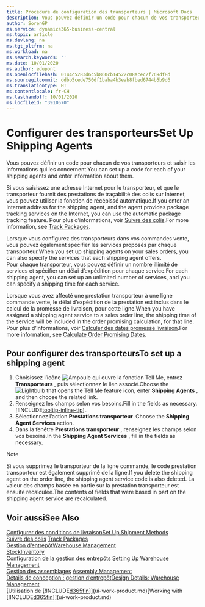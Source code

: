 ```yaml
---
title: Procédure de configuration des transporteurs | Microsoft Docs
description: Vous pouvez définir un code pour chacun de vos transporteurs et saisir les informations qui les concernent.
author: SorenGP
ms.service: dynamics365-business-central
ms.topic: article
ms.devlang: na
ms.tgt_pltfrm: na
ms.workload: na
ms.search.keywords: ''
ms.date: 10/01/2020
ms.author: edupont
ms.openlocfilehash: 0144c5283d6c5b860cb14522c08acec2f769df8d
ms.sourcegitcommit: ddbb5cede750df1baba4b3eab8fbed6744b5b9d6
ms.translationtype: HT
ms.contentlocale: fr-CH
ms.lasthandoff: 10/01/2020
ms.locfileid: "3910570"
---
```

# <a name="set-up-shipping-agents"></a><span data-ttu-id="6224d-103">Configurer des transporteurs</span><span class="sxs-lookup"><span data-stu-id="6224d-103">Set Up Shipping Agents</span></span>
<span data-ttu-id="6224d-104">Vous pouvez définir un code pour chacun de vos transporteurs et saisir les informations qui les concernent.</span><span class="sxs-lookup"><span data-stu-id="6224d-104">You can set up a code for each of your shipping agents and enter information about them.</span></span>  

<span data-ttu-id="6224d-105">Si vous saisissez une adresse Internet pour le transporteur, et que le transporteur fournit des prestations de traçabilité des colis sur Internet, vous pouvez utiliser la fonction de récépissé automatique.</span><span class="sxs-lookup"><span data-stu-id="6224d-105">If you enter an Internet address for the shipping agent, and the agent provides package tracking services on the Internet, you can use the automatic package tracking feature.</span></span> <span data-ttu-id="6224d-106">Pour plus d’informations, voir [Suivre des colis](sales-how-track-packages.md).</span><span class="sxs-lookup"><span data-stu-id="6224d-106">For more information, see [Track Packages](sales-how-track-packages.md).</span></span>

<span data-ttu-id="6224d-107">Lorsque vous configurez des transporteurs dans vos commandes vente, vous pouvez également spécifier les services proposés par chaque transporteur.</span><span class="sxs-lookup"><span data-stu-id="6224d-107">When you set up shipping agents on your sales orders, you can also specify the services that each shipping agent offers.</span></span>  
<span data-ttu-id="6224d-108">Pour chaque transporteur, vous pouvez définir un nombre illimité de services et spécifier un délai d’expédition pour chaque service.</span><span class="sxs-lookup"><span data-stu-id="6224d-108">For each shipping agent, you can set up an unlimited number of services, and you can specify a shipping time for each service.</span></span>  

<span data-ttu-id="6224d-109">Lorsque vous avez affecté une prestation transporteur à une ligne commande vente, le délai d’expédition de la prestation est inclus dans le calcul de la promesse de livraison, pour cette ligne.</span><span class="sxs-lookup"><span data-stu-id="6224d-109">When you have assigned a shipping agent service to a sales order line, the shipping time of the service will be included in the order promising calculation, for that line.</span></span> <span data-ttu-id="6224d-110">Pour plus d’informations, voir [Calculer des dates promesse livraison](sales-how-to-calculate-order-promising-dates.md).</span><span class="sxs-lookup"><span data-stu-id="6224d-110">For more information, see [Calculate Order Promising Dates](sales-how-to-calculate-order-promising-dates.md).</span></span>

## <a name="to-set-up-a-shipping-agent"></a><span data-ttu-id="6224d-111">Pour configurer des transporteurs</span><span class="sxs-lookup"><span data-stu-id="6224d-111">To set up a shipping agent</span></span>  
1.  <span data-ttu-id="6224d-112">Choisissez l’icône ![Ampoule qui ouvre la fonction Tell Me](media/ui-search/search_small.png "Dites-moi ce que vous voulez faire"), entrez **Transporteurs** , puis sélectionnez le lien associé.</span><span class="sxs-lookup"><span data-stu-id="6224d-112">Choose the ![Lightbulb that opens the Tell Me feature](media/ui-search/search_small.png "Tell me what you want to do") icon, enter **Shipping Agents** , and then choose the related link.</span></span>  
2.  <span data-ttu-id="6224d-113">Renseignez les champs selon vos besoins.</span><span class="sxs-lookup"><span data-stu-id="6224d-113">Fill in the fields as necessary.</span></span> [!INCLUDE[tooltip-inline-tip](includes/tooltip-inline-tip_md.md)]<span data-ttu-id="6224d-114">.</span><span class="sxs-lookup"><span data-stu-id="6224d-114">.</span></span>  
3.  <span data-ttu-id="6224d-115">Sélectionnez l’action **Prestations transporteur** .</span><span class="sxs-lookup"><span data-stu-id="6224d-115">Choose the **Shipping Agent Services** action.</span></span>
4. <span data-ttu-id="6224d-116">Dans la fenêtre **Prestations transporteur** , renseignez les champs selon vos besoins.</span><span class="sxs-lookup"><span data-stu-id="6224d-116">In the **Shipping Agent Services** , fill in the fields as necessary.</span></span>

> [!NOTE]  
>  <span data-ttu-id="6224d-117">Si vous supprimez le transporteur de la ligne commande, le code prestation transporteur est également supprimé de la ligne.</span><span class="sxs-lookup"><span data-stu-id="6224d-117">If you delete the shipping agent on the order line, the shipping agent service code is also deleted.</span></span> <span data-ttu-id="6224d-118">La valeur des champs basée en partie sur la prestation transporteur est ensuite recalculée.</span><span class="sxs-lookup"><span data-stu-id="6224d-118">The contents of fields that were based in part on the shipping agent service are recalculated.</span></span>  

## <a name="see-also"></a><span data-ttu-id="6224d-119">Voir aussi</span><span class="sxs-lookup"><span data-stu-id="6224d-119">See Also</span></span>
[<span data-ttu-id="6224d-120">Configurer des conditions de livraison</span><span class="sxs-lookup"><span data-stu-id="6224d-120">Set Up Shipment Methods</span></span>](sales-how-set-up-shipment-methods.md)  
<span data-ttu-id="6224d-121">[Suivre des colis](sales-how-track-packages.md)  </span><span class="sxs-lookup"><span data-stu-id="6224d-121">[Track Packages](sales-how-track-packages.md)  </span></span>  
[<span data-ttu-id="6224d-122">Gestion d’entrepôt</span><span class="sxs-lookup"><span data-stu-id="6224d-122">Warehouse Management</span></span>](warehouse-manage-warehouse.md)  
[<span data-ttu-id="6224d-123">Stock</span><span class="sxs-lookup"><span data-stu-id="6224d-123">Inventory</span></span>](inventory-manage-inventory.md)  
<span data-ttu-id="6224d-124">[Configuration de la gestion des entrepôts](warehouse-setup-warehouse.md)   </span><span class="sxs-lookup"><span data-stu-id="6224d-124">[Setting Up Warehouse Management](warehouse-setup-warehouse.md)   </span></span>  
<span data-ttu-id="6224d-125">[Gestion des assemblages](assembly-assemble-items.md)  </span><span class="sxs-lookup"><span data-stu-id="6224d-125">[Assembly Management](assembly-assemble-items.md)  </span></span>  
[<span data-ttu-id="6224d-126">Détails de conception : gestion d’entrepôt</span><span class="sxs-lookup"><span data-stu-id="6224d-126">Design Details: Warehouse Management</span></span>](design-details-warehouse-management.md)  
<span data-ttu-id="6224d-127">[Utilisation de [!INCLUDE[d365fin](includes/d365fin_md.md)]](ui-work-product.md)</span><span class="sxs-lookup"><span data-stu-id="6224d-127">[Working with [!INCLUDE[d365fin](includes/d365fin_md.md)]](ui-work-product.md)</span></span>  
